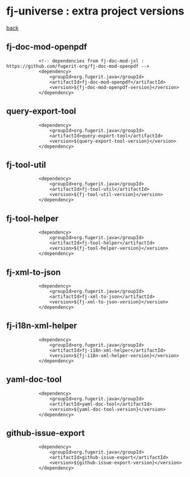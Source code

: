 # fj-universe : extra project versions

[back](../../README.md)

## fj-doc-mod-openpdf

```
			<!-- dependencies from fj-doc-mod-jxl : https://github.com/fugerit-org/fj-doc-mod-openpdf -->
			<dependency>
				<groupId>org.fugerit.java</groupId>
				<artifactId>fj-doc-mod-openpdf</artifactId>
				<version>${fj-doc-mod-openpdf-version}</version>
			</dependency>
```

## query-export-tool

```
			<dependency>
				<groupId>org.fugerit.java</groupId>
				<artifactId>query-export-tool</artifactId>
				<version>${query-export-tool-version}</version>
			</dependency>
```



## fj-tool-util

```
			<dependency>
			    <groupId>org.fugerit.java</groupId>
			    <artifactId>fj-tool-util</artifactId>
			    <version>${fj-tool-util-version}</version>
			</dependency>
```

## fj-tool-helper

```
			<dependency>
			    <groupId>org.fugerit.java</groupId>
			    <artifactId>fj-tool-helper</artifactId>
			    <version>${fj-tool-helper-version}</version>
			</dependency>
```

## fj-xml-to-json

```
			<dependency>
			    <groupId>org.fugerit.java</groupId>
			    <artifactId>fj-xml-to-json</artifactId>
			    <version>${fj-xml-to-json-version}</version>
			</dependency>
```

## fj-i18n-xml-helper

```
			<dependency>
			    <groupId>org.fugerit.java</groupId>
			    <artifactId>fj-i18n-xml-helper</artifactId>
			    <version>${fj-i18n-xml-helper-version}</version>
			</dependency>
```

## yaml-doc-tool

```
			<dependency>
				<groupId>org.fugerit.java</groupId>
				<artifactId>yaml-doc-tool</artifactId>
				<version>${yaml-doc-tool-version}</version>
			</dependency>
```

## github-issue-export

```
			<dependency>
				<groupId>org.fugerit.java</groupId>
				<artifactId>github-issue-export</artifactId>
				<version>${github-issue-export-version}</version>
			</dependency>
```